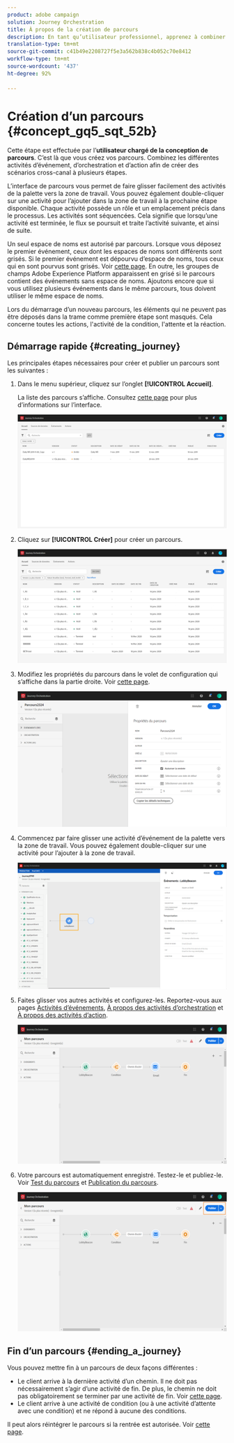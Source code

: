 ```yaml
---
product: adobe campaign
solution: Journey Orchestration
title: À propos de la création de parcours
description: En tant qu’utilisateur professionnel, apprenez à combiner des activités d’événement, d’orchestration et d’action afin de créer un parcours.
translation-type: tm+mt
source-git-commit: c41b49e2208727f5e3a562b838c4b052c70e8412
workflow-type: tm+mt
source-wordcount: '437'
ht-degree: 92%

---
```



# Création d’un parcours {#concept_gq5_sqt_52b}

Cette étape est effectuée par l’**utilisateur chargé de la conception de parcours**. C’est là que vous créez vos parcours. Combinez les différentes activités d’événement, d’orchestration et d’action afin de créer des scénarios cross-canal à plusieurs étapes.

L’interface de parcours vous permet de faire glisser facilement des activités de la palette vers la zone de travail. Vous pouvez également double-cliquer sur une activité pour l’ajouter dans la zone de travail à la prochaine étape disponible. Chaque activité possède un rôle et un emplacement précis dans le processus. Les activités sont séquencées. Cela signifie que lorsqu’une activité est terminée, le flux se poursuit et traite l’activité suivante, et ainsi de suite.

Un seul espace de noms est autorisé par parcours. Lorsque vous déposez le premier événement, ceux dont les espaces de noms sont différents sont grisés. Si le premier événement est dépourvu d’espace de noms, tous ceux qui en sont pourvus sont grisés. Voir [cette page](../event/selecting-the-namespace.md). En outre, les groupes de champs Adobe Experience Platform apparaissent en grisé si le parcours contient des événements sans espace de noms. Ajoutons encore que si vous utilisez plusieurs événements dans le même parcours, tous doivent utiliser le même espace de noms.

Lors du démarrage d’un nouveau parcours, les éléments qui ne peuvent pas être déposés dans la trame comme première étape sont masqués. Cela concerne toutes les actions, l&#39;activité de la condition, l&#39;attente et la réaction.

## Démarrage rapide {#creating_journey}

Les principales étapes nécessaires pour créer et publier un parcours sont les suivantes :

1. Dans le menu supérieur, cliquez sur l’onglet **[!UICONTROL Accueil]**.

   La liste des parcours s’affiche. Consultez [cette page](../building-journeys/using-the-journey-designer.md) pour plus d’informations sur l’interface.

   ![](../assets/journey30.png)

1. Cliquez sur **[!UICONTROL Créer]** pour créer un parcours.

   ![](../assets/journey31.png)

1. Modifiez les propriétés du parcours dans le volet de configuration qui s’affiche dans la partie droite. Voir [cette page](../building-journeys/changing-properties.md).

   ![](../assets/journey32.png)

1. Commencez par faire glisser une activité d’événement de la palette vers la zone de travail. Vous pouvez également double-cliquer sur une activité pour l’ajouter à la zone de travail.

   ![](../assets/journey33.png)

1. Faites glisser vos autres activités et configurez-les. Reportez-vous aux pages [Activités d’événements](../building-journeys/event-activities.md), [À propos des activités d’orchestration](../building-journeys/about-orchestration-activities.md) et [À propos des activités d’action](../building-journeys/about-action-activities.md).

   ![](../assets/journey34.png)

1. Votre parcours est automatiquement enregistré. Testez-le et publiez-le. Voir [Test du parcours](../building-journeys/testing-the-journey.md) et [Publication du parcours](../building-journeys/publishing-the-journey.md).

   ![](../assets/journey36.png)

## Fin d’un parcours {#ending_a_journey}

Vous pouvez mettre fin à un parcours de deux façons différentes :

* Le client arrive à la dernière activité d’un chemin. Il ne doit pas nécessairement s’agir d’une activité de fin. De plus, le chemin ne doit pas obligatoirement se terminer par une activité de fin. Voir [cette page](../building-journeys/end-activity.md).
* Le client arrive à une activité de condition (ou à une activité d’attente avec une condition) et ne répond à aucune des conditions.

Il peut alors réintégrer le parcours si la rentrée est autorisée. Voir [cette page](../building-journeys/changing-properties.md).

